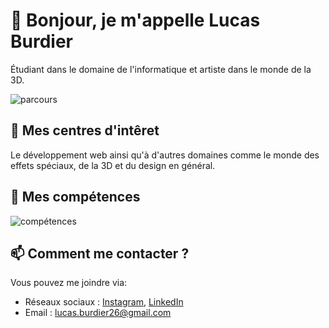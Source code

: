 <h1>👋 Bonjour, je m'appelle Lucas Burdier</h1>
<p>Étudiant dans le domaine de l'informatique et artiste dans le monde de la 3D.</p>
<img src="https://github.com/lburdier/lburdier/assets/156812285/b0ac3e69-00b0-4ab7-9dba-cba3468c9b5c)" alt="parcours">

<h2>👀 Mes centres d'intêret</h2>
<p>Le développement web ainsi qu'à d'autres domaines comme le monde des effets spéciaux, de la 3D et du design en général.</p>

<h2>💪 Mes compétences</h2>
<img src="https://github.com/lburdier/lburdier/assets/156812285/5d046b31-5fcd-47a1-849d-b8e58f5887ab" alt="compétences">

<h2>📫 Comment me contacter ?</h2>
<p>Vous pouvez me joindre via:</p>
<ul>
    <li>Réseaux sociaux : <a href="https://www.instagram.com/luki_prox/" target="_blank">Instagram</a>, <a href="https://www.linkedin.com/in/lucasburdier/" target="_blank">LinkedIn</a></li>
    <li>Email : <a href="mailto:lucas.burdier26@gmail.com">lucas.burdier26@gmail.com</a></li>
</ul>

